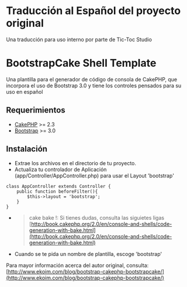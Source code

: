 # Traducción al Español del proyecto original

Una traducción para uso interno por parte de Tic-Toc Studio

# BootstrapCake Shell Template

Una plantilla para el generador de código de consola de CakePHP, que incorpora el uso de Bootstrap 3.0 y tiene los controles pensados para su uso en español

## Requerimientos

* [CakePHP](http://cakephp.org/) >= 2.3
* [Bootstrap](http://getbootstrap.com/) >= 3.0

## Instalación

* Extrae los archivos en el directorio de tu proyecto.
* Actualiza tu controlador de Aplicación (app/Controller/AppController.php) para usar el Layout 'bootstrap'

```
class AppController extends Controller {
	public function beforeFilter(){
		$this->layout = 'bootstrap';
	}
}
```

* > cake bake !: Si tienes dudas, consulta las siguietes ligas [http://book.cakephp.org/2.0/en/console-and-shells/code-generation-with-bake.html](http://book.cakephp.org/2.0/en/console-and-shells/code-generation-with-bake.html)
* Cuando se te pida un nombre de plantilla, escoge 'bootstrap'

Para mayor información acerca del autor original, consulta: [http://www.ekoim.com/blog/bootstrap-cakephp-bootstrapcake/](http://www.ekoim.com/blog/bootstrap-cakephp-bootstrapcake/)
